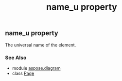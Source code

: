 ﻿---
title: name_u property
second_title: Aspose.Diagram for Python via .NET API References
description: 
type: docs
weight: 360
url: /python-net/aspose.diagram/page/name_u/
is_root: false
---

## name_u property


The universal name of the element.

### See Also
* module [aspose.diagram](../../)
* class [Page](/diagram/python-net/aspose.diagram/page)
